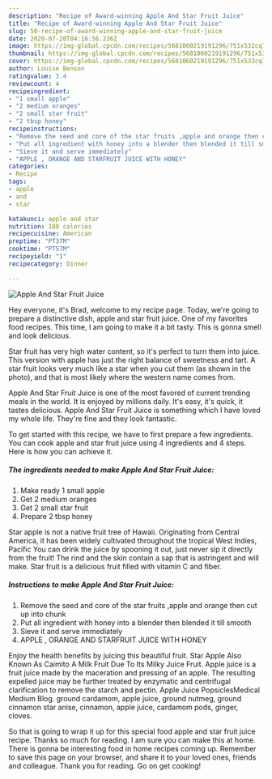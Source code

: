 ```yaml
---
description: "Recipe of Award-winning Apple And Star Fruit Juice"
title: "Recipe of Award-winning Apple And Star Fruit Juice"
slug: 50-recipe-of-award-winning-apple-and-star-fruit-juice
date: 2020-07-20T04:16:56.236Z
image: https://img-global.cpcdn.com/recipes/5681060219191296/751x532cq70/apple-and-star-fruit-juice-recipe-main-photo.jpg
thumbnail: https://img-global.cpcdn.com/recipes/5681060219191296/751x532cq70/apple-and-star-fruit-juice-recipe-main-photo.jpg
cover: https://img-global.cpcdn.com/recipes/5681060219191296/751x532cq70/apple-and-star-fruit-juice-recipe-main-photo.jpg
author: Louise Benson
ratingvalue: 3.4
reviewcount: 4
recipeingredient:
- "1 small apple"
- "2 medium oranges"
- "2 small star fruit"
- "2 tbsp honey"
recipeinstructions:
- "Remove the seed and core of the star fruits ,apple and orange then cut up into chunk"
- "Put all ingredient with honey into a blender then blended it till smooth"
- "Sieve it and serve immediately"
- "APPLE , ORANGE AND STARFRUIT JUICE WITH HONEY"
categories:
- Recipe
tags:
- apple
- and
- star

katakunci: apple and star 
nutrition: 188 calories
recipecuisine: American
preptime: "PT37M"
cooktime: "PT57M"
recipeyield: "1"
recipecategory: Dinner

---
```



![Apple And Star Fruit Juice](https://img-global.cpcdn.com/recipes/5681060219191296/751x532cq70/apple-and-star-fruit-juice-recipe-main-photo.jpg)

Hey everyone, it's Brad, welcome to my recipe page. Today, we're going to prepare a distinctive dish, apple and star fruit juice. One of my favorites food recipes. This time, I am going to make it a bit tasty. This is gonna smell and look delicious.

Star fruit has very high water content, so it&#39;s perfect to turn them into juice. This version with apple has just the right balance of sweetness and tart. A star fruit looks very much like a star when you cut them (as shown in the photo), and that is most likely where the western name comes from.

Apple And Star Fruit Juice is one of the most favored of current trending meals in the world. It is enjoyed by millions daily. It's easy, it's quick, it tastes delicious. Apple And Star Fruit Juice is something which I have loved my whole life. They're fine and they look fantastic.


To get started with this recipe, we have to first prepare a few ingredients. You can cook apple and star fruit juice using 4 ingredients and 4 steps. Here is how you can achieve it.

<!--inarticleads1-->

##### The ingredients needed to make Apple And Star Fruit Juice:

1. Make ready 1 small apple
1. Get 2 medium oranges
1. Get 2 small star fruit
1. Prepare 2 tbsp honey


Star apple is not a native fruit tree of Hawaii. Originating from Central America, it has been widely cultivated throughout the tropical West Indies, Pacific You can drink the juice by spooning it out, just never sip it directly from the fruit! The rind and the skin contain a sap that is astringent and will make. Star fruit is a delicious fruit filled with vitamin C and fiber. 

<!--inarticleads2-->

##### Instructions to make Apple And Star Fruit Juice:

1. Remove the seed and core of the star fruits ,apple and orange then cut up into chunk
1. Put all ingredient with honey into a blender then blended it till smooth
1. Sieve it and serve immediately
1. APPLE , ORANGE AND STARFRUIT JUICE WITH HONEY


Enjoy the health benefits by juicing this beautiful fruit. Star Apple Also Known As Caimito A Milk Fruit Due To Its Milky Juice Fruit. Apple juice is a fruit juice made by the maceration and pressing of an apple. The resulting expelled juice may be further treated by enzymatic and centrifugal clarification to remove the starch and pectin. Apple Juice PopsiclesMedical Medium Blog. ground cardamom, apple juice, ground nutmeg, ground cinnamon star anise, cinnamon, apple juice, cardamom pods, ginger, cloves. 

So that is going to wrap it up for this special food apple and star fruit juice recipe. Thanks so much for reading. I am sure you can make this at home. There is gonna be interesting food in home recipes coming up. Remember to save this page on your browser, and share it to your loved ones, friends and colleague. Thank you for reading. Go on get cooking!
